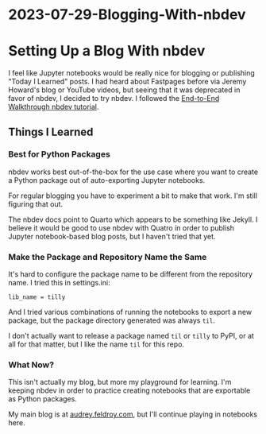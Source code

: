 # 2023-07-29-Blogging-With-nbdev

# Setting Up a Blog With nbdev
I feel like Jupyter notebooks would be really nice for blogging or publishing "Today I Learned" posts. I had heard about Fastpages before via Jeremy Howard's blog or YouTube videos, but seeing that it was deprecated in favor of nbdev, I decided to try nbdev.
I followed the [End-to-End Walkthrough nbdev tutorial](https://nbdev.fast.ai/tutorials/tutorial.html).
## Things I Learned

### Best for Python Packages

nbdev works best out-of-the-box for the use case where you want to create a Python package out of auto-exporting Jupyter notebooks.

For regular blogging you have to experiment a bit to make that work. I'm still figuring that out.

The nbdev docs point to Quarto which appears to be something like Jekyll. I believe it would be good to use nbdev with Quatro in order to publish Jupyter notebook-based blog posts, but I haven't tried that yet.

### Make the Package and Repository Name the Same

It's hard to configure the package name to be different from the repository name. I tried this in settings.ini:

```
lib_name = tilly
```

And I tried various combinations of running the notebooks to export a new package, but the package directory generated was always `til`.

I don't actually want to release a package named `til` or `tilly` to PyPI, or at all for that matter, but I like the name `til` for this repo.

### What Now?

This isn't actually my blog, but more my playground for learning. I'm keeping nbdev in order to practice creating notebooks that are exportable as Python packages.

My main blog is at [audrey.feldroy.com](https://audrey.feldroy.com/), but I'll continue playing in notebooks here.